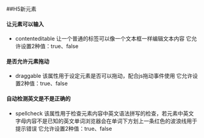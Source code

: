 ##H5新元素

#### 让元素可以输入

* contenteditable  让一个普通的标签可以像一个文本框一样编辑文本内容  它允许设置2种值：true、false

#### 是否允许元素拖动

* draggable 该属性用于设定元素是否可以拖动，配合js拖动事件使用  它允许设置2种值：true、false

#### 自动检测英文是不是正确的

* spellcheck 该属性用于检查元素内容中英文语法拼写的检查，若元素中英文字母内容不是已知的英文单词浏览器会在单词下方划上一条红色的波浪线用于提示错误  它允许设置2种值：true、false

